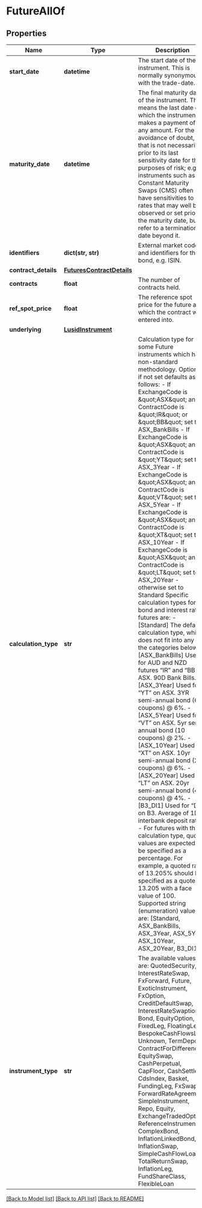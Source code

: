 # FutureAllOf


## Properties
Name | Type | Description | Notes
------------ | ------------- | ------------- | -------------
**start_date** | **datetime** | The start date of the instrument. This is normally synonymous with the trade-date. | 
**maturity_date** | **datetime** | The final maturity date of the instrument. This means the last date on which the instruments makes a payment of any amount.  For the avoidance of doubt, that is not necessarily prior to its last sensitivity date for the purposes of risk; e.g. instruments such as  Constant Maturity Swaps (CMS) often have sensitivities to rates that may well be observed or set prior to the maturity date, but refer to a termination date beyond it. | 
**identifiers** | **dict(str, str)** | External market codes and identifiers for the bond, e.g. ISIN. | 
**contract_details** | [**FuturesContractDetails**](FuturesContractDetails.md) |  | 
**contracts** | **float** | The number of contracts held. | [optional] 
**ref_spot_price** | **float** | The reference spot price for the future at which the contract was entered into. | [optional] 
**underlying** | [**LusidInstrument**](LusidInstrument.md) |  | [optional] 
**calculation_type** | **str** | Calculation type for some Future instruments which have non-standard methodology.  Optional, if not set defaults as follows:  - If ExchangeCode is \&quot;ASX\&quot; and ContractCode is \&quot;IR\&quot; or \&quot;BB\&quot; set to ASX_BankBills  - If ExchangeCode is \&quot;ASX\&quot; and ContractCode is \&quot;YT\&quot; set to ASX_3Year  - If ExchangeCode is \&quot;ASX\&quot; and ContractCode is \&quot;VT\&quot; set to ASX_5Year  - If ExchangeCode is \&quot;ASX\&quot; and ContractCode is \&quot;XT\&quot; set to ASX_10Year  - If ExchangeCode is \&quot;ASX\&quot; and ContractCode is \&quot;LT\&quot; set to ASX_20Year  - otherwise set to Standard    Specific calculation types for bond and interest rate futures are:  - [Standard] The default calculation type, which does not fit into any of the categories below.  - [ASX_BankBills] Used for AUD and NZD futures “IR” and “BB” on ASX. 90D Bank Bills.  - [ASX_3Year] Used for “YT” on ASX. 3YR semi-annual bond (6 coupons) @ 6%.  - [ASX_5Year] Used for “VT” on ASX. 5yr semi-annual bond (10 coupons) @ 2%.  - [ASX_10Year] Used for “XT” on ASX. 10yr semi-annual bond (20 coupons) @ 6%.  - [ASX_20Year] Used for “LT” on ASX. 20yr semi-annual bond (40 coupons) @ 4%.  - [B3_DI1] Used for “DI1” on B3. Average of 1D interbank deposit rates.    - For futures with this calculation type, quote values are expected to be specified as a percentage.      For example, a quoted rate of 13.205% should be specified as a quote of 13.205 with a face value of 100.    Supported string (enumeration) values are: [Standard, ASX_BankBills, ASX_3Year, ASX_5Year, ASX_10Year, ASX_20Year, B3_DI1]. | [optional] 
**instrument_type** | **str** | The available values are: QuotedSecurity, InterestRateSwap, FxForward, Future, ExoticInstrument, FxOption, CreditDefaultSwap, InterestRateSwaption, Bond, EquityOption, FixedLeg, FloatingLeg, BespokeCashFlowsLeg, Unknown, TermDeposit, ContractForDifference, EquitySwap, CashPerpetual, CapFloor, CashSettled, CdsIndex, Basket, FundingLeg, FxSwap, ForwardRateAgreement, SimpleInstrument, Repo, Equity, ExchangeTradedOption, ReferenceInstrument, ComplexBond, InflationLinkedBond, InflationSwap, SimpleCashFlowLoan, TotalReturnSwap, InflationLeg, FundShareClass, FlexibleLoan | 

[[Back to Model list]](../README.md#documentation-for-models) [[Back to API list]](../README.md#documentation-for-api-endpoints) [[Back to README]](../README.md)


